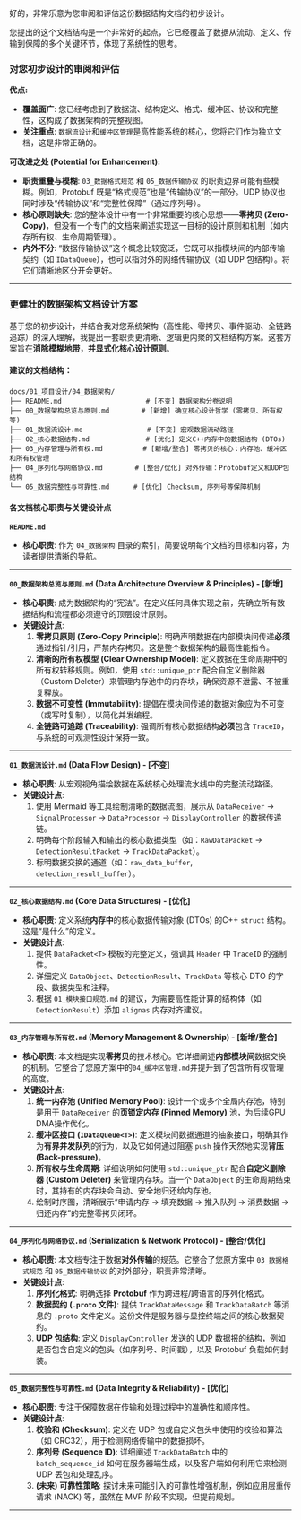 ﻿好的，非常乐意为您审阅和评估这份数据结构文档的初步设计。

您提出的这个文档结构是一个非常好的起点，它已经覆盖了数据从流动、定义、传输到保障的多个关键环节，体现了系统性的思考。

### 对您初步设计的审阅和评估

**优点:**

  * **覆盖面广**: 您已经考虑到了数据流、结构定义、格式、缓冲区、协议和完整性，这构成了数据架构的完整视图。
  * **关注重点**: `数据流设计`和`缓冲区管理`是高性能系统的核心，您将它们作为独立文档，这是非常正确的。

**可改进之处 (Potential for Enhancement):**

  * **职责重叠与模糊**: `03_数据格式规范` 和 `05_数据传输协议` 的职责边界可能有些模糊。例如，Protobuf 既是“格式规范”也是“传输协议”的一部分。UDP 协议也同时涉及“传输协议”和“完整性保障”（通过序列号）。
  * **核心原则缺失**: 您的整体设计中有一个非常重要的核心思想——**零拷贝 (Zero-Copy)**，但没有一个专门的文档来阐述实现这一目标的设计原则和机制（如内存所有权、生命周期管理）。
  * **内外不分**: “数据传输协议”这个概念比较宽泛，它既可以指模块间的内部传输契约（如 `IDataQueue`），也可以指对外的网络传输协议（如 UDP 包结构）。将它们清晰地区分开会更好。

-----

### 更健壮的数据架构文档设计方案

基于您的初步设计，并结合我对您系统架构（高性能、零拷贝、事件驱动、全链路追踪）的深入理解，我提出一套职责更清晰、逻辑更内聚的文档结构方案。这套方案旨在**消除模糊地带，并显式化核心设计原则**。

#### 建议的文档结构：

```
docs/01_项目设计/04_数据架构/
├── README.md                     # [不变] 数据架构分卷说明
├── 00_数据架构总览与原则.md        # [新增] 确立核心设计哲学 (零拷贝、所有权等)
├── 01_数据流设计.md                # [不变] 宏观数据流动路径
├── 02_核心数据结构.md              # [优化] 定义C++内存中的数据结构 (DTOs)
├── 03_内存管理与所有权.md          # [新增/整合] 零拷贝的核心：内存池、缓冲区和所有权管理
├── 04_序列化与网络协议.md        # [整合/优化] 对外传输：Protobuf定义和UDP包结构
└── 05_数据完整性与可靠性.md      # [优化] Checksum, 序列号等保障机制
```

#### 各文档核心职责与关键设计点

**`README.md`**

  * **核心职责**: 作为 `04_数据架构` 目录的索引，简要说明每个文档的目标和内容，为读者提供清晰的导航。

-----

**`00_数据架构总览与原则.md` (Data Architecture Overview & Principles) - [新增]**

  * **核心职责**: 成为数据架构的“宪法”。在定义任何具体实现之前，先确立所有数据结构和流程都必须遵守的顶层设计原则。
  * **关键设计点**:
    1.  **零拷贝原则 (Zero-Copy Principle)**: 明确声明数据在内部模块间传递**必须**通过指针/引用，严禁内存拷贝。这是整个数据架构的最高性能指令。
    2.  **清晰的所有权模型 (Clear Ownership Model)**: 定义数据在生命周期中的所有权转移规则。例如，使用 `std::unique_ptr` 配合自定义删除器（Custom Deleter）来管理内存池中的内存块，确保资源不泄露、不被重复释放。
    3.  **数据不可变性 (Immutability)**: 提倡在模块间传递的数据对象应为不可变（或写时复制），以简化并发编程。
    4.  **全链路可追踪 (Traceability)**: 强调所有核心数据结构**必须**包含 `TraceID`，与系统的可观测性设计保持一致。

-----

**`01_数据流设计.md` (Data Flow Design) - [不变]**

  * **核心职责**: 从宏观视角描绘数据在系统核心处理流水线中的完整流动路径。
  * **关键设计点**:
    1.  使用 Mermaid 等工具绘制清晰的数据流图，展示从 `DataReceiver` -\> `SignalProcessor` -\> `DataProcessor` -\> `DisplayController` 的数据传递链。
    2.  明确每个阶段输入和输出的核心数据类型（如：`RawDataPacket` -\> `DetectionResultPacket` -\> `TrackDataPacket`）。
    3.  标明数据交换的通道（如：`raw_data_buffer`, `detection_result_buffer`）。

-----

**`02_核心数据结构.md` (Core Data Structures) - [优化]**

  * **核心职责**: 定义系统**内存中**的核心数据传输对象 (DTOs) 的C++ `struct` 结构。这是“是什么”的定义。
  * **关键设计点**:
    1.  提供 `DataPacket<T>` 模板的完整定义，强调其 `Header` 中 `TraceID` 的强制性。
    2.  详细定义 `DataObject`、`DetectionResult`、`TrackData` 等核心 DTO 的字段、数据类型和注释。
    3.  根据 `01_模块接口规范.md` 的建议，为需要高性能计算的结构体（如 `DetectionResult`）添加 `alignas` 内存对齐建议。

-----

**`03_内存管理与所有权.md` (Memory Management & Ownership) - [新增/整合]**

  * **核心职责**: 本文档是实现**零拷贝**的技术核心。它详细阐述**内部模块间**数据交换的机制。它整合了您原方案中的`04_缓冲区管理.md`并提升到了包含所有权管理的高度。
  * **关键设计点**:
    1.  **统一内存池 (Unified Memory Pool)**: 设计一个或多个全局内存池，特别是用于 `DataReceiver` 的**页锁定内存 (Pinned Memory)** 池，为后续GPU DMA操作优化。
    2.  **缓冲区接口 (`IDataQueue<T>`)**: 定义模块间数据通道的抽象接口，明确其作为**有界并发队列**的行为，以及它如何通过阻塞 `push` 操作天然地实现**背压 (Back-pressure)**。
    3.  **所有权与生命周期**: 详细说明如何使用 `std::unique_ptr` 配合**自定义删除器 (Custom Deleter)** 来管理内存块。当一个 `DataObject` 的生命周期结束时，其持有的内存块会自动、安全地归还给内存池。
    4.  绘制时序图，清晰展示“申请内存 -\> 填充数据 -\> 推入队列 -\> 消费数据 -\> 归还内存”的完整零拷贝闭环。

-----

**`04_序列化与网络协议.md` (Serialization & Network Protocol) - [整合/优化]**

  * **核心职责**: 本文档专注于数据**对外传输**的规范。它整合了您原方案中 `03_数据格式规范` 和 `05_数据传输协议` 的对外部分，职责非常清晰。
  * **关键设计点**:
    1.  **序列化格式**: 明确选择 **Protobuf** 作为跨进程/跨语言的序列化格式。
    2.  **数据契约 (`.proto` 文件)**: 提供 `TrackDataMessage` 和 `TrackDataBatch` 等消息的 `.proto` 文件定义。这份文件是服务器与显控终端之间的核心数据契约。
    3.  **UDP 包结构**: 定义 `DisplayController` 发送的 UDP 数据报的结构，例如是否包含自定义的包头（如序列号、时间戳），以及 Protobuf 负载如何封装。

-----

**`05_数据完整性与可靠性.md` (Data Integrity & Reliability) - [优化]**

  * **核心职责**: 专注于保障数据在传输和处理过程中的准确性和顺序性。
  * **关键设计点**:
    1.  **校验和 (Checksum)**: 定义在 UDP 包或自定义包头中使用的校验和算法（如 CRC32），用于检测网络传输中的数据损坏。
    2.  **序列号 (Sequence ID)**: 详细阐述 `TrackDataBatch` 中的 `batch_sequence_id` 如何在服务器端生成，以及客户端如何利用它来检测 UDP 丢包和处理乱序。
    3.  **(未来) 可靠性策略**: 探讨未来可能引入的可靠性增强机制，例如应用层重传请求 (NACK) 等，虽然在 MVP 阶段不实现，但提前规划。

-----
